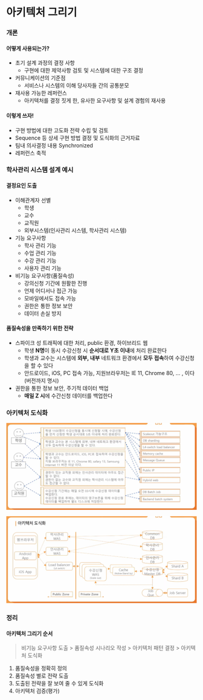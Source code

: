 # 아키텍처 그리기



### 개론

#### 어떻게 사용되는가?

- 초기 설계 과정의 결정 사항
  - 구현에 대한 제약사항 검토 및 시스템에 대한 구조 결정
- 커뮤니케이션의 기준점
  - 서비스나 시스템의 이해 당사자들 간의 공통분모
- 재사용 가능한 레퍼런스
  - 아키텍처를 결정 짓게 한, 유사한 요구사항 및 설계 경험의 재사용



#### 이렇게 쓰자!

- 구현 방법에 대한 고도화 전략 수립 및 검토
- Sequence 등 상세 구현 방법 결정 및 도식화의 근거자료
- 팀내 의사결정 내용 Synchronized
- 레퍼런스 축적



### 학사관리 시스템 설계 예시

#### 결정요인 도출

- 이해관계자 선별
  - 학생 
  - 교수
  - 교직원
  - 외부시스템(인사관리 시스템, 학사관리 시스템)
- 기능 요구사항
  - 학사 관리 기능
  - 수업 관리 기능
  - 수강 관리 기능
  - 사용자 관리 기능
- 비기능 요구사항(품질속성)
  - 강의신청 기간에 원활한 진행
  - 언제 어디서나 접근 가능
  - 모바일에서도 접속 가능
  - 권한은 통한 정보 보안
  - 데이터 손실 방지



#### 품질속성을 만족하기 위한 전략

- 스파이크 성 트래픽에 대한 처리, public 환경, 하이브리드 웹
  - 학생 **N명**이 동시 수강신청 시 **순서대로 Y초 이내**에 처리 완료한다
  - 학생과 교수는 시스템에 **외부, 내부** 네트워크 환경에서 **모두 접속**하여 수강신청을 할 수 있다
  - 안드로이드, iOS, PC 접속 가능, 지원브라우저는 IE 11, Chrome 80, ... , 이다 (버전까지 명시)
- 권한을 통한 정보 보안, 주기적 데이터 백업
  - **매일 Z 시**에 수간신청 데이터를 백업한다



### 아키텍처 도식화

![image-20230106094756981](Architecture00.assets/image-20230106094756981.png)

![image-20230106094000670](Architecture00.assets/image-20230106094000670.png)



### 정리

#### 아키텍처 그리기 순서

> 비기능 요구사항 도출 > 품질속성 시나리오 작성 > 아키텍처 패턴 결정 > 아키텍처 도식화

1. 품질속성을 정확히 정의
2. 품질속성 별로 전략 도출
3. 도출된 전략을 잘 보여 줄 수 있게 도식화
4. 아키텍처 검증(평가)